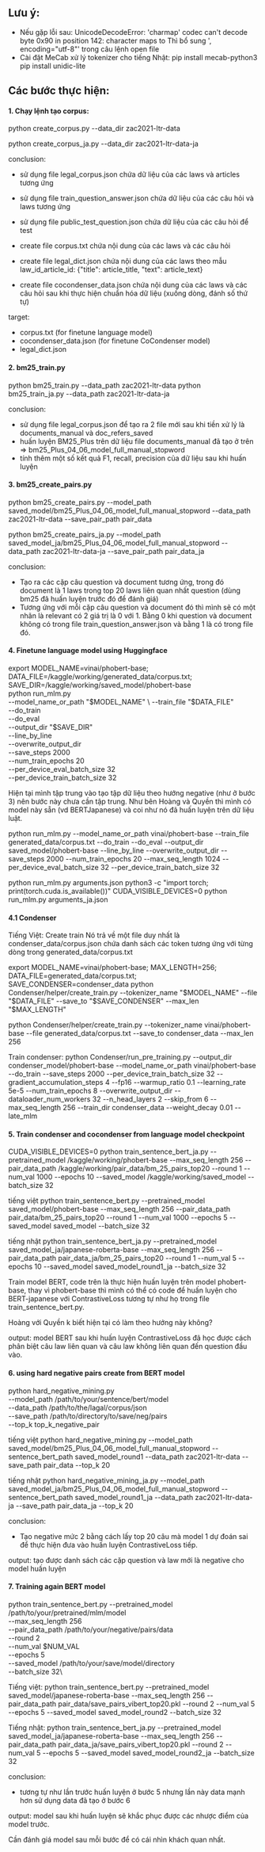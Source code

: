 ## Lưu ý: 
- Nếu gặp lỗi sau:
UnicodeDecodeError: 'charmap' codec can't decode byte 0x90 in position 142: character maps to <undefined>
Thì bổ sung ', encoding="utf-8"' trong câu lệnh open file
- Cài đặt MeCab xử lý tokenizer cho tiếng Nhật: 
pip install mecab-python3
pip install unidic-lite

## Các bước thực hiện: 

#### 1. Chạy lệnh tạo corpus: 

python create_corpus.py --data_dir zac2021-ltr-data

python create_corpus_ja.py --data_dir zac2021-ltr-data-ja

conclusion:
- sử dụng file legal_corpus.json chứa dữ liệu của các laws và articles tương ứng
- sử dụng file train_question_answer.json chứa dữ liệu của các câu hỏi và laws tương ứng
- sử dụng file public_test_question.json chứa dữ liệu của các câu hỏi để test

- create file corpus.txt chứa nội dung của các laws và các câu hỏi
- create file legal_dict.json chứa nội dung của các laws theo mẫu law_id_article_id: {"title": article_title, "text": article_text}
- create file cocondenser_data.json chứa nội dung của các laws và các câu hỏi sau khi thực hiện chuẩn hóa dữ liệu (xuống dòng, đánh số thứ tự)

target:
- corpus.txt (for finetune language model)
- cocondenser_data.json (for finetune CoCondenser model)
- legal_dict.json 

#### 2. bm25_train.py

python bm25_train.py --data_path zac2021-ltr-data
python bm25_train_ja.py --data_path zac2021-ltr-data-ja

conclusion: 
- sử dụng file legal_corpus.json để tạo ra 2 file mới sau khi tiền xử lý là documents_manual và doc_refers_saved
- huấn luyện BM25_Plus trên dữ liệu file documents_manual đã tạo ở trên => bm25_Plus_04_06_model_full_manual_stopword
- tính thêm một số kết quả F1, recall, precision của dữ liệu sau khi huấn luyện

#### 3. bm25_create_pairs.py

python bm25_create_pairs.py --model_path saved_model/bm25_Plus_04_06_model_full_manual_stopword --data_path zac2021-ltr-data --save_pair_path pair_data

python bm25_create_pairs_ja.py --model_path saved_model_ja/bm25_Plus_04_06_model_full_manual_stopword --data_path zac2021-ltr-data-ja --save_pair_path pair_data_ja

conclusion: 
- Tạo ra các cặp câu question và document tương ứng, trong đó document là 1 laws trong top 20 laws liên quan nhất question (dùng bm25 đã huấn luyện trước đó để đánh giá)
- Tương ứng với mỗi cặp câu question và document đó thì mình sẽ có một nhãn là relevant có 2 giá trị là 0 với 1. Bằng 0 khi question và document không có trong file train_question_answer.json và bằng 1 là có trong file đó.

#### 4. Finetune language model using Huggingface

export MODEL_NAME=vinai/phobert-base; DATA_FILE=/kaggle/working/generated_data/corpus.txt; SAVE_DIR=/kaggle/working/saved_model/phobert-base \
    python run_mlm.py \
        --model_name_or_path "$MODEL_NAME" \
        --train_file "$DATA_FILE" \
        --do_train \
        --do_eval \
        --output_dir "$SAVE_DIR" \
        --line_by_line \
        --overwrite_output_dir \
        --save_steps 2000 \
        --num_train_epochs 20 \
        --per_device_eval_batch_size 32 \
        --per_device_train_batch_size 32

Hiện tại mình tập trung vào tạo tập dữ liệu theo hướng negative (như ở bước 3) nên bước này chưa cần tập trung.
Như bên Hoàng và Quyền thì mình có model này sẵn (vd BERTJapanese) và coi như nó đã huấn luyện trên dữ liệu luật.

python run_mlm.py --model_name_or_path vinai/phobert-base --train_file generated_data/corpus.txt --do_train --do_eval --output_dir saved_model/phobert-base --line_by_line --overwrite_output_dir --save_steps 2000 --num_train_epochs 20 --max_seq_length 1024 --per_device_eval_batch_size 32 --per_device_train_batch_size 32

python run_mlm.py arguments.json
python3 -c "import torch; print(torch.cuda.is_available())"
CUDA_VISIBLE_DEVICES=0 python run_mlm.py arguments_ja.json


#### 4.1 Condenser

Tiếng Việt:
Create train 
Nó trả về một file duy nhất là condenser_data/corpus.json chứa danh sách các token tương ứng với từng dòng trong generated_data/corpus.txt

export MODEL_NAME=vinai/phobert-base; MAX_LENGTH=256; DATA_FILE=generated_data/corpus.txt; SAVE_CONDENSER=condenser_data python Condenser/helper/create_train.py --tokenizer_name "$MODEL_NAME" --file "$DATA_FILE" --save_to "$SAVE_CONDENSER" --max_len "$MAX_LENGTH"

python Condenser/helper/create_train.py --tokenizer_name vinai/phobert-base --file generated_data/corpus.txt --save_to condenser_data --max_len 256

Train condenser: 
python Condenser/run_pre_training.py --output_dir condenser_model/phobert-base --model_name_or_path vinai/phobert-base --do_train --save_steps 2000 --per_device_train_batch_size 32 --gradient_accumulation_steps 4 --fp16 --warmup_ratio 0.1 --learning_rate 5e-5 --num_train_epochs 8 --overwrite_output_dir --dataloader_num_workers 32 --n_head_layers 2 --skip_from 6 --max_seq_length 256 --train_dir condenser_data --weight_decay 0.01 --late_mlm


#### 5. Train condenser and cocondenser from language model checkpoint

CUDA_VISIBLE_DEVICES=0
python train_sentence_bert_ja.py --pretrained_model /kaggle/working/phobert-base --max_seq_length 256 --pair_data_path /kaggle/working/pair_data/bm_25_pairs_top20 --round 1 --num_val 1000 --epochs 10 --saved_model /kaggle/working/saved_model --batch_size 32

tiếng việt
python train_sentence_bert.py --pretrained_model saved_model/phobert-base --max_seq_length 256 --pair_data_path pair_data/bm_25_pairs_top20 --round 1 --num_val 1000 --epochs 5 --saved_model saved_model --batch_size 32

tiếng nhật
python train_sentence_bert_ja.py --pretrained_model saved_model_ja/japanese-roberta-base --max_seq_length 256 --pair_data_path pair_data_ja/bm_25_pairs_top20 --round 1 --num_val 5 --epochs 10 --saved_model saved_model_round1_ja --batch_size 32

Train model BERT, code trên là thực hiện huấn luyện trên model phobert-base, thay vì phobert-base thì mình có thể có code để huấn luyện cho BERT-japanese với ContrastiveLoss tương tự như họ trong file train_sentence_bert.py. 

Hoàng với Quyền k biết hiện tại có làm theo hướng này không?

output: model BERT sau khi huấn luyện ContrastiveLoss đã học được cách phân biệt câu law liên quan và câu law không liên quan đến question đầu vào.

#### 6. using hard negative pairs create from BERT model

python hard_negative_mining.py \
    --model_path /path/to/your/sentence/bert/model\
    --data_path /path/to/the/lagal/corpus/json\
    --save_path /path/to/directory/to/save/neg/pairs\
    --top_k top_k_negative_pair

tiếng việt
python hard_negative_mining.py --model_path saved_model/bm25_Plus_04_06_model_full_manual_stopword --sentence_bert_path saved_model_round1 --data_path zac2021-ltr-data --save_path pair_data --top_k 20

tiếng nhật
python hard_negative_mining_ja.py --model_path saved_model_ja/bm25_Plus_04_06_model_full_manual_stopword --sentence_bert_path saved_model_round1_ja --data_path zac2021-ltr-data-ja --save_path pair_data_ja --top_k 20

conclusion: 
- Tạo negative mức 2 bằng cách lấy top 20 câu mà model 1 dự đoán sai để thực hiện đưa vào huấn luyện ContrastiveLoss tiếp.

output: tạo được danh sách các cặp question và law mới là negative cho model huấn luyện

#### 7. Training again BERT model

python train_sentence_bert.py 
    --pretrained_model /path/to/your/pretrained/mlm/model\
    --max_seq_length 256 \
    --pair_data_path /path/to/your/negative/pairs/data\
    --round 2 \
    --num_val $NUM_VAL\
    --epochs 5\
    --saved_model /path/to/your/save/model/directory\
    --batch_size 32\

Tiếng việt: 
python train_sentence_bert.py --pretrained_model saved_model/japanese-roberta-base --max_seq_length 256 --pair_data_path pair_data/save_pairs_vibert_top20.pkl --round 2 --num_val 5 --epochs 5 --saved_model saved_model_round2 --batch_size 32

Tiếng nhật: 
python train_sentence_bert_ja.py --pretrained_model saved_model_ja/japanese-roberta-base --max_seq_length 256 --pair_data_path pair_data_ja/save_pairs_vibert_top20.pkl --round 2 --num_val 5 --epochs 5 --saved_model saved_model_round2_ja --batch_size 32

conclusion: 
- tương tự như lần trước huấn luyện ở bước 5 nhưng lần này data mạnh hơn sử dụng data đã tạo ở bước 6

output: model sau khi huấn luyện sẽ khắc phục được các nhược điểm của model trước.

Cần đánh giá model sau mỗi bước để có cái nhìn khách quan nhất.
